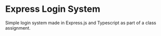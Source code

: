 # Express Login System
Simple login system made in Express.js and Typescript as part of a class assignment.
